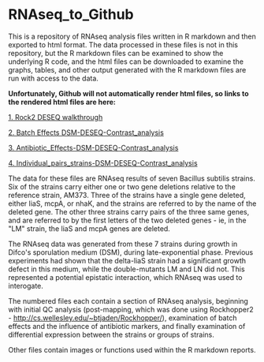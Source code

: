 # RNAseq_to_Github

This is a repository of RNAseq analysis files written in R markdown and then exported to html format.
The data processed in these files is not in this repository, but the R markdown files can be examined to show the underlying R code, and the html files can be downloaded to examine the graphs, tables, and other output generated with the R markdown files are run with access to the data.

**Unfortunately, Github will not automatically render html files, so links to the rendered html files are here:**

[1. Rock2 DESEQ walkthrough](http://htmlpreview.github.io/?https://github.com/mkapplebee/RNAseq_to_Github/blob/master/1_Rock2-DeSeq-walkthrough_in_markdown.html)

[2. Batch Effects DSM-DESEQ-Contrast_analysis](http://htmlpreview.github.io/?https://github.com/mkapplebee/RNAseq_to_Github/blob/master/2-Batch_Effects_DSM-DESEQ-Contrast_analysis.html)

[3. Antibiotic_Effects-DSM-DESEQ-Contrast_analysis](http://htmlpreview.github.io/?https://github.com/mkapplebee/RNAseq_to_Github/blob/master/3_Antibiotic_Effects-DSM-DESEQ-Contrast_analysis.html)

[4. Individual_pairs_strains-DSM-DESEQ-Contrast_analysis](http://htmlpreview.github.io/?https://github.com/mkapplebee/RNAseq_to_Github/blob/master/4_Individual_pairs_strains-DSM-DESEQ-Contrast_analysis.html)


The data for these files are RNAseq results of seven Bacillus subtilis strains.  Six of the strains carry either one or two gene deletions relative to the reference strain, AM373.  Three of the strains have a single gene deleted, either liaS, mcpA, or nhaK, and the strains are referred to by the name of the deleted gene.  The other three strains carry pairs of the three same genes, and are referred to by the first letters of the two deleted genes -  ie, in the "LM" strain, the liaS and mcpA genes are deleted.

The RNAseq data was generated from these 7 strains during growth in Difco's sporulation medium (DSM), during late-exponential phase. Previous experiments had shown that the delta-liaS strain had a significant growth defect in this medium, while the double-mutants LM and LN did not.  This represented a potential epistatic interaction, which RNAseq was used to interogate.

The numbered files each contain a section of RNAseq analysis, beginning with initial QC analysis (post-mapping, which was done using Rockhopper2 - http://cs.wellesley.edu/~btjaden/Rockhopper/), examination of batch effects and the influence of antibiotic markers, and finally examination of differential expression between the strains or groups of strains.

Other files contain images or functions used within the R markdown reports.
